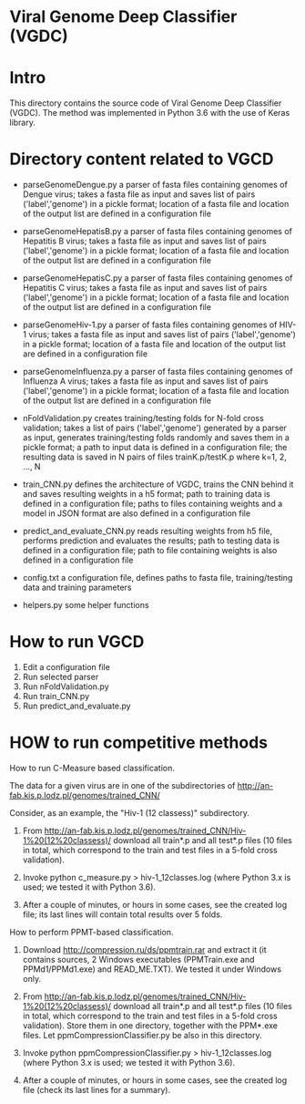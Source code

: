 # Viral Genome Deep Classifier (VGDC)

# Intro

This directory contains the source code of Viral Genome Deep Classifier (VGDC). The method was implemented in Python 3.6 with the use of Keras library.

# Directory content related to VGCD

- parseGenomeDengue.py
  a parser of fasta files containing genomes of Dengue virus; takes a fasta file as input and saves list of pairs ('label','genome') in a pickle format; location of a fasta file and location of the output list are defined in a configuration file  

- parseGenomeHepatisB.py
  a parser of fasta files containing genomes of Hepatitis B virus; takes a fasta file as input and saves list of pairs ('label','genome') in a pickle format; location of a fasta file and location of the output list are defined in a configuration file   

- parseGenomeHepatisC.py
  a parser of fasta files containing genomes of Hepatitis C virus; takes a fasta file as input and saves list of pairs ('label','genome') in a pickle format; location of a fasta file and location of the output list are defined in a configuration file   

- parseGenomeHiv-1.py 
  a parser of fasta files containing genomes of HIV-1 virus; takes a fasta file as input and saves list of pairs ('label','genome') in a pickle format; location of a fasta file and location of the output list are defined in a configuration file   

- parseGenomeInfluenza.py
  a parser of fasta files containing genomes of Influenza A virus; takes a fasta file as input and saves list of pairs ('label','genome') in a pickle format; location of a fasta file and location of the output list are defined in a configuration file   

- nFoldValidation.py
  creates training/testing folds for N-fold cross validation; takes a list of pairs ('label','genome') generated by a parser as input, generates training/testing folds randomly and saves them in a pickle format; a path to input data is defined in a configuration file; the resulting data is saved in N pairs of files trainK.p/testK.p where k=1, 2, ..., N  

- train_CNN.py
  defines the architecture of VGDC, trains the CNN behind it and saves resulting weights in a h5 format; path to training data is defined in a configuration file; paths to files containing weights and a model in JSON format are also defined in a configuration file

- predict_and_evaluate_CNN.py
  reads resulting weights from h5 file, performs prediction and evaluates the results; path to testing data is defined in a configuration file; path to file containing weights is also defined in a configuration file 

- config.txt
  a configuration file, defines paths to fasta file, training/testing data and training parameters 

- helpers.py 
  some helper functions

# How to run VGCD

1. Edit a configuration file
2. Run selected parser
3. Run nFoldValidation.py
4. Run train_CNN.py
5. Run predict_and_evaluate.py

# HOW to run competitive methods

How to run C-Measure based classification.

The data for a given virus are in one of the subdirectories of
http://an-fab.kis.p.lodz.pl/genomes/trained_CNN/

Consider, as an example, the "Hiv-1 (12 classess)" subdirectory.

1. From http://an-fab.kis.p.lodz.pl/genomes/trained_CNN/Hiv-1%20(12%20classess)/
download all train*.p and all test*.p files (10 files in total, which correspond 
to the train and test files in a 5-fold cross validation).

2. Invoke
python c_measure.py > hiv-1_12classes.log
(where Python 3.x is used; we tested it with Python 3.6).

3. After a couple of minutes, or hours in some cases, see the created log file; 
its last lines will contain total results over 5 folds.


How to perform PPMT-based classification.

1. Download http://compression.ru/ds/ppmtrain.rar and extract it
(it contains sources, 2 Windows executables (PPMTrain.exe and PPMd1/PPMd1.exe) and READ_ME.TXT).
We tested it under Windows only.

2. From http://an-fab.kis.p.lodz.pl/genomes/trained_CNN/Hiv-1%20(12%20classess)/
download all train*.p and all test*.p files (10 files in total, which correspond
to the train and test files in a 5-fold cross validation). 
Store them in one directory, together with the PPM*.exe files.
Let ppmCompressionClassifier.py be also in this directory.

3. Invoke
python ppmCompressionClassifier.py > hiv-1_12classes.log
(where Python 3.x is used; we tested it with Python 3.6).

4. After a couple of minutes, or hours in some cases, see the created log file 
(check its last lines for a summary).




